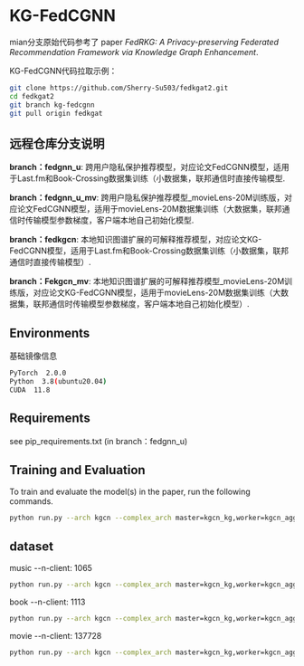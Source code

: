# KG-FedCGNN
mian分支原始代码参考了 paper *FedRKG: A Privacy-preserving Federated Recommendation Framework
via Knowledge Graph Enhancement*.

KG-FedCGNN代码拉取示例：
```bash
git clone https://github.com/Sherry-Su503/fedkgat2.git
cd fedkgat2
git branch kg-fedcgnn
git pull origin fedkgat
```

## 远程仓库分支说明
**branch：fedgnn_u**: 跨用户隐私保护推荐模型，对应论文FedCGNN模型，适用于Last.fm和Book-Crossing数据集训练（小数据集，联邦通信时直接传输模型.

**branch：fedgnn_u_mv**: 跨用户隐私保护推荐模型_movieLens-20M训练版，对应论文FedCGNN模型，适用于movieLens-20M数据集训练（大数据集，联邦通信时传输模型参数梯度，客户端本地自己初始化模型.

**branch：fedkgcn**: 本地知识图谱扩展的可解释推荐模型，对应论文KG-FedCGNN模型，适用于Last.fm和Book-Crossing数据集训练（小数据集，联邦通信时直接传输模型）.

**branch：Fekgcn_mv**: 本地知识图谱扩展的可解释推荐模型_movieLens-20M训练版，对应论文KG-FedCGNN模型，适用于movieLens-20M数据集训练（大数据集，联邦通信时传输模型参数梯度，客户端本地自己初始化模型）.

## Environments
基础镜像信息
```bash
PyTorch  2.0.0
Python  3.8(ubuntu20.04)
CUDA  11.8
```
## Requirements
see  pip_requirements.txt (in branch：fedgnn_u)

## Training and Evaluation

To train and evaluate the model(s) in the paper, run the following commands.
```bash
python run.py --arch kgcn --complex_arch master=kgcn_kg,worker=kgcn_aggregate --experiment serial --data music --pin_memory True --batch_size 32 --num_workers 1 --partition_data non_iid_dirichlet --non_iid_alpha 1 --train_data_ratio 1 --val_data_ratio 0 --n_clients 1872 --participation_ratio 1 --n_comm_rounds 2000 --local_n_epochs 1 --world_conf 0,0,1,1,100 --on_cuda True --fl_aggregate scheme=federated_average --optimizer adam --lr 5e-4 --local_prox_term 0 --lr_warmup False --lr_warmup_epochs 5 --lr_warmup_epochs_upper_bound 150 --lr_scheduler MultiStepLR --lr_decay 0.1 --weight_decay 1e-4 --use_nesterov False --momentum_factor 0 --track_time False --display_tracked_time False --hostfile hostfile --manual_seed 7 --pn_normalize True --same_seed_process False --python_path /root/miniconda3/bin/python
```


## dataset
music   --n-client: 1065

```bash
python run.py --arch kgcn --complex_arch master=kgcn_kg,worker=kgcn_aggregate --experiment serial --data music --pin_memory True --batch_size 32 --num_workers 1 --partition_data non_iid_dirichlet --non_iid_alpha 1 --train_data_ratio 1 --val_data_ratio 0 --n_clients 1065 --participation_ratio 1 --n_comm_rounds 2000 --local_n_epochs 1 --world_conf 0,0,1,1,100 --on_cuda True --fl_aggregate scheme=federated_average --optimizer adam --lr 5e-4 --local_prox_term 0 --lr_warmup False --lr_warmup_epochs 5 --lr_warmup_epochs_upper_bound 150 --lr_scheduler MultiStepLR --lr_decay 0.1 --weight_decay 1e-4 --use_nesterov False --momentum_factor 0 --track_time False --display_tracked_time False --hostfile hostfile --manual_seed 7 --pn_normalize True --same_seed_process False --python_path /root/miniconda3/bin/python
```


book  --n-client: 1113
```bash
python run.py --arch kgcn --complex_arch master=kgcn_kg,worker=kgcn_aggregate --experiment serial --data book --pin_memory True --batch_size 32 --num_workers 1 --partition_data non_iid_dirichlet --non_iid_alpha 1 --train_data_ratio 1 --val_data_ratio 0 --n_clients 1113 --participation_ratio 1 --n_comm_rounds 2000 --local_n_epochs 1 --world_conf 0,0,1,1,100 --on_cuda True --fl_aggregate scheme=federated_average --optimizer adam --lr 5e-4 --local_prox_term 0 --lr_warmup False --lr_warmup_epochs 5 --lr_warmup_epochs_upper_bound 150 --lr_scheduler MultiStepLR --lr_decay 0.1 --weight_decay 1e-4 --use_nesterov False --momentum_factor 0 --track_time False --display_tracked_time False --hostfile hostfile --manual_seed 7 --pn_normalize True --same_seed_process False --python_path /root/miniconda3/bin/python
```

movie  --n-client: 137728
```bash
python run.py --arch kgcn --complex_arch master=kgcn_kg,worker=kgcn_aggregate --experiment serial --data movie --pin_memory True --batch_size 32 --num_workers 1 --partition_data non_iid_dirichlet --non_iid_alpha 1 --train_data_ratio 1 --val_data_ratio 0 --n_clients 137728 --participation_ratio 1 --n_comm_rounds 2000 --local_n_epochs 1 --world_conf 0,0,1,1,100 --on_cuda True --fl_aggregate scheme=federated_average --optimizer adam --lr 5e-4 --local_prox_term 0 --lr_warmup False --lr_warmup_epochs 5 --lr_warmup_epochs_upper_bound 150 --lr_scheduler MultiStepLR --lr_decay 0.1 --weight_decay 1e-4 --use_nesterov False --momentum_factor 0 --track_time False --display_tracked_time False --hostfile hostfile --manual_seed 7 --pn_normalize True --same_seed_process False --python_path /root/miniconda3/bin/python
```


